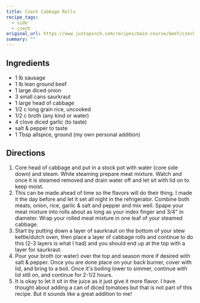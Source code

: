 ```yaml
---
title: Czech Cabbage Rolls
recipe_tags:
  - side
  - czech
original_url: https://www.justapinch.com/recipes/main-course/beef/czech-cabbage-rolls.html
summary: ""
---
```


## Ingredients
* 1 lb sausage
* 1 lb lean ground beef
* 1 large diced onion
* 3 small cans saurkraut
* 1 large head of cabbage
* 1/2 c long grain rice, uncooked
* 1/2 c broth (any kind or water)
* 4 clove diced garlic (to taste)
* salt & pepper to taste
* 1 Tbsp allspice, ground (my own personal addition)

## Directions
1. Core head of cabbage and put in a stock pot with water (core side down) and steam. While steaming prepare meat mixture. Watch and once it is steamed removed and drain water off and let sit with lid on to keep moist.
2. This can be made ahead of time so the flavors will do their thing. I made it the day before and let it set all night in the refrigerator. Combine both meats, onion, rice, garlic & salt and pepper and mix well. Spape your meat mixture into rolls about as long as your index finger and 3/4" in diameter. Wrap your rolled meat mixture in one leaf of your steamed cabbage.
3. Start by putting down a layer of saurkraut on the bottom of your stew kettle/dutch oven, then place a layer of cabbage rolls and continue to do this (2-3 layers is what I had) and you should end up at the top with a layer for saurkraut.
4. Pour your broth (or water) over the top and season more if desired with salt & pepper. Once you are done place on your back burner, cover with lid, and bring to a boil. Once it's boiling lower to simmer, continue with lid still on, and continue for 2-1/2 hours.
5. It is okay to let it sit in the juice as it just give it more flavor. I have thought about adding a can of diced tomatoes but that is not part of this recipe. But it sounds like a great addition to me!